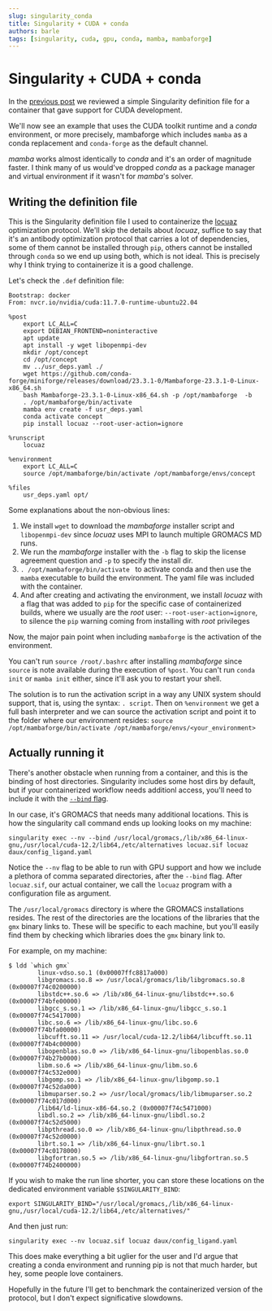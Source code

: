 ```yaml
---
slug: singularity_conda
title: Singularity + CUDA + conda
authors: barle
tags: [singularity, cuda, gpu, conda, mamba, mambaforge]
---
```


# Singularity + CUDA + conda

In the [previous post](/blog/singularity_sample) we reviewed a simple Singularity definition file for a container that gave support for CUDA development.

We'll now see an example that uses the CUDA toolkit runtime and a *conda* environment, or more precisely, mambaforge which includes `mamba` as a conda replacement and `conda-forge` as the default channel. 

*mamba* works almost identically to *conda* and it's an order of magnitude faster. I think many of us would've dropped *conda* as a package manager and virtual environment if it wasn't for *mamba*'s solver.

## Writing the definition file

This is the Singularity definition file I used to containerize the [locuaz](https://locuaz.readthedocs.io/en/latest/) optimization protocol. We'll skip the details about *locuaz*, suffice to say that it's an antibody optimization protocol that carries a lot of dependencies, some of them cannot be installed through `pip`, others cannot be installed through `conda` so we end up using both, which is not ideal.
This is precisely why I think trying to containerize it is a good challenge.

Let's check the `.def` definition file:
```
Bootstrap: docker
From: nvcr.io/nvidia/cuda:11.7.0-runtime-ubuntu22.04

%post
    export LC_ALL=C
    export DEBIAN_FRONTEND=noninteractive
    apt update
    apt install -y wget libopenmpi-dev
    mkdir /opt/concept
    cd /opt/concept
    mv ../usr_deps.yaml ./
    wget https://github.com/conda-forge/miniforge/releases/download/23.3.1-0/Mambaforge-23.3.1-0-Linux-x86_64.sh
    bash Mambaforge-23.3.1-0-Linux-x86_64.sh -p /opt/mambaforge  -b 
    . /opt/mambaforge/bin/activate 
    mamba env create -f usr_deps.yaml
    conda activate concept
    pip install locuaz --root-user-action=ignore
    
%runscript
    locuaz
 
%environment
    export LC_ALL=C
    source /opt/mambaforge/bin/activate /opt/mambaforge/envs/concept
    
%files
    usr_deps.yaml opt/
```

Some explanations about the non-obvious lines:

1. We install `wget` to download the *mambaforge* installer script and `libopenmpi-dev`
since *locuaz* uses MPI to launch multiple GROMACS MD runs.
2. We run the *mambaforge* installer with the `-b` flag to skip the license agreement
question and `-p` to specify the install dir.
3. `. /opt/mambaforge/bin/activate ` to activate conda and then use the `mamba` executable to build the environment. The yaml file was included with the container.
4. And after creating and activating the environment, we install *locuaz* with a flag
that was added to `pip` for the specific case of containerized builds, where we usually
are the *root* user: `--root-user-action=ignore`, to silence the `pip` warning coming from installing with *root* privileges

Now, the major pain point when including `mambaforge` is the activation of the environment. 

You can't run `source /root/.bashrc` after installing *mambaforge* since `source` is note available during the execution of `%post`.
You can't run `conda init` or `mamba init` either, since it'll ask you to restart your shell.

The solution is to run the activation script in a way any UNIX system should support, that is, using the syntax: `. script`. Then on `%environment` we get a full bash interpreter and we can source the activation script and point it to the folder where our environment resides: `source /opt/mambaforge/bin/activate /opt/mambaforge/envs/<your_environment>`

## Actually running it

There's another obstacle when running from a container, and this is the binding of host directories. Singularity includes some host dirs by default, but if your containerized workflow needs additionl access, you'll need to include it with the [`--bind` flag](https://docs.sylabs.io/guides/3.0/user-guide/bind_paths_and_mounts.html?highlight=bind).

In our case, it's GROMACS that needs many additional locations. This is how the singularity call command ends up looking looks on my machine:

```
singularity exec --nv --bind /usr/local/gromacs,/lib/x86_64-linux-gnu,/usr/local/cuda-12.2/lib64,/etc/alternatives locuaz.sif locuaz daux/config_ligand.yaml 
```

Notice the `--nv` flag to be able to run with GPU support and how we include a plethora of comma separated directories, after the `--bind` flag. After `locuaz.sif`, our actual container, we call the `locuaz` program with a configuration file as argument.

The `/usr/local/gromacs` directory is where the GROMACS installations resides. The rest of the directories are the locations of the libraries that the `gmx` binary links to. These will be specific to each machine, but you'll easily find them by checking which libraries does the `gmx` binary link to.

For example, on my machine:
```
$ ldd `which gmx`
        linux-vdso.so.1 (0x00007ffc8817a000)
        libgromacs.so.8 => /usr/local/gromacs/lib/libgromacs.so.8 (0x00007f74c0200000)
        libstdc++.so.6 => /lib/x86_64-linux-gnu/libstdc++.so.6 (0x00007f74bfe00000)
        libgcc_s.so.1 => /lib/x86_64-linux-gnu/libgcc_s.so.1 (0x00007f74c5417000)
        libc.so.6 => /lib/x86_64-linux-gnu/libc.so.6 (0x00007f74bfa00000)
        libcufft.so.11 => /usr/local/cuda-12.2/lib64/libcufft.so.11 (0x00007f74b4c00000)
        libopenblas.so.0 => /lib/x86_64-linux-gnu/libopenblas.so.0 (0x00007f74b27b0000)
        libm.so.6 => /lib/x86_64-linux-gnu/libm.so.6 (0x00007f74c532e000)
        libgomp.so.1 => /lib/x86_64-linux-gnu/libgomp.so.1 (0x00007f74c52da000)
        libmuparser.so.2 => /usr/local/gromacs/lib/libmuparser.so.2 (0x00007f74c017d000)
        /lib64/ld-linux-x86-64.so.2 (0x00007f74c5471000)
        libdl.so.2 => /lib/x86_64-linux-gnu/libdl.so.2 (0x00007f74c52d5000)
        libpthread.so.0 => /lib/x86_64-linux-gnu/libpthread.so.0 (0x00007f74c52d0000)
        librt.so.1 => /lib/x86_64-linux-gnu/librt.so.1 (0x00007f74c0178000)
        libgfortran.so.5 => /lib/x86_64-linux-gnu/libgfortran.so.5 (0x00007f74b2400000)
```

If you wish to make the run line shorter, you can store these locations on the dedicated environment variable `$SINGULARITY_BIND`:
```
export SINGULARITY_BIND="/usr/local/gromacs,/lib/x86_64-linux-gnu,/usr/local/cuda-12.2/lib64,/etc/alternatives/"
```
And then just run:
```
singularity exec --nv locuaz.sif locuaz daux/config_ligand.yaml
```

This does make everything a bit uglier for the user and I'd argue that creating a conda environment and running pip is not that much harder, but hey, some people love containers.

Hopefully in the future I'll get to benchmark the containerized version of the protocol, but I don't expect significative slowdowns.